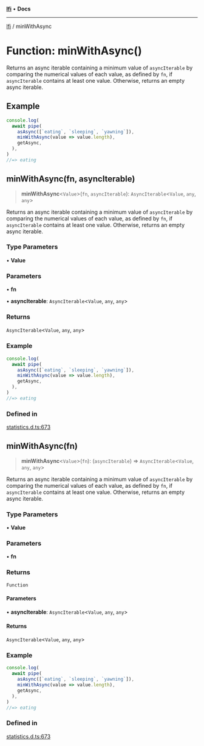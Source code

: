 [**lfi**](../readme.md) • **Docs**

***

[lfi](../globals.md) / minWithAsync

# Function: minWithAsync()

Returns an async iterable containing a minimum value of `asyncIterable` by
comparing the numerical values of each value, as defined by `fn`, if
`asyncIterable` contains at least one value. Otherwise, returns an empty
async iterable.

## Example

```js
console.log(
  await pipe(
    asAsync([`eating`, `sleeping`, `yawning`]),
    minWithAsync(value => value.length),
    getAsync,
  ),
)
//=> eating
```

## minWithAsync(fn, asyncIterable)

> **minWithAsync**\<`Value`\>(`fn`, `asyncIterable`): `AsyncIterable`\<`Value`, `any`, `any`\>

Returns an async iterable containing a minimum value of `asyncIterable` by
comparing the numerical values of each value, as defined by `fn`, if
`asyncIterable` contains at least one value. Otherwise, returns an empty
async iterable.

### Type Parameters

• **Value**

### Parameters

• **fn**

• **asyncIterable**: `AsyncIterable`\<`Value`, `any`, `any`\>

### Returns

`AsyncIterable`\<`Value`, `any`, `any`\>

### Example

```js
console.log(
  await pipe(
    asAsync([`eating`, `sleeping`, `yawning`]),
    minWithAsync(value => value.length),
    getAsync,
  ),
)
//=> eating
```

### Defined in

[statistics.d.ts:673](https://github.com/TomerAberbach/lfi/blob/95b3b82a9fc32cec65089cf86d003d7620dc44fc/src/operations/statistics.d.ts#L673)

## minWithAsync(fn)

> **minWithAsync**\<`Value`\>(`fn`): (`asyncIterable`) => `AsyncIterable`\<`Value`, `any`, `any`\>

Returns an async iterable containing a minimum value of `asyncIterable` by
comparing the numerical values of each value, as defined by `fn`, if
`asyncIterable` contains at least one value. Otherwise, returns an empty
async iterable.

### Type Parameters

• **Value**

### Parameters

• **fn**

### Returns

`Function`

#### Parameters

• **asyncIterable**: `AsyncIterable`\<`Value`, `any`, `any`\>

#### Returns

`AsyncIterable`\<`Value`, `any`, `any`\>

### Example

```js
console.log(
  await pipe(
    asAsync([`eating`, `sleeping`, `yawning`]),
    minWithAsync(value => value.length),
    getAsync,
  ),
)
//=> eating
```

### Defined in

[statistics.d.ts:673](https://github.com/TomerAberbach/lfi/blob/95b3b82a9fc32cec65089cf86d003d7620dc44fc/src/operations/statistics.d.ts#L673)
